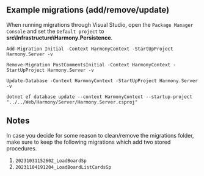 ## Example migrations (add/remove/update)

When running migrations through Visual Studio, open the `Package Manager Console` and set the `Default project` to __src\Infrastructure\Harmony.Persistence__.

```
Add-Migration Initial -Context HarmonyContext -StartUpProject Harmony.Server -v
```

```
Remove-Migration PostCommentsInitial -Context HarmonyContext -StartUpProject Harmony.Server -v
```

```
Update-Database -Context HarmonyContext -StartUpProject Harmony.Server -v
```

```
dotnet ef database update --context HarmonyContext --startup-project "../../Web/Harmony/Server/Harmony.Server.csproj"
```

## Notes
In case you decide for some reason to clean/remove the migrations folder, make sure to keep the following migrations which add two stored procedures.

1. `20231031152602_LoadBoardSp`
2. `20231104191204_LoadBoardListCardsSp`

